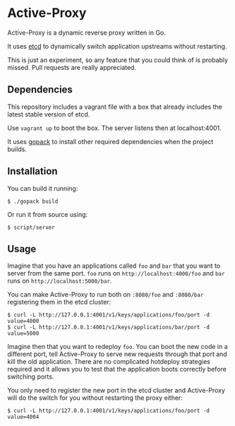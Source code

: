 # Active-Proxy

Active-Proxy is a dynamic reverse proxy written in Go.

It uses [etcd](https://github.com/coreos/etcd) to dynamically switch application upstreams without restarting.

This is just an experiment, so any feature that you could think of is probably missed. Pull requests are really appreciated.

## Dependencies

This repository includes a vagrant file with a box that already includes the latest stable version of etcd.

Use `vagrant up` to boot the box. The server listens then at localhost:4001.

It uses [gopack](https://github.com/d2fn/gopack) to install other required dependencies when the project builds.

## Installation

You can build it running:

```
$ ./gopack build
```

Or run it from source using:

```
$ script/server
```

## Usage

Imagine that you have an applications called `foo` and `bar` that you want to server from the same port.
`foo` runs on `http://localhost:4000/foo` and `bar` runs on `http://localhost:5000/bar`.

You can make Active-Proxy to run both on `:8080/foo` and `:8080/bar` registering them in the etcd cluster:

```
$ curl -L http://127.0.0.1:4001/v1/keys/applications/foo/port -d value=4000
$ curl -L http://127.0.0.1:4001/v1/keys/applications/bar/port -d value=5000
```

Imagine then that you want to redeploy `foo`. You can boot the new code in a different port, tell Active-Proxy to serve new requests through that port and kill the old application.
There are no complicated hotdeploy strategies required and it allows you to test that the application boots correctly before switching ports.

You only need to register the new port in the etcd cluster and Active-Proxy will do the switch for you without restarting the proxy either:

```
$ curl -L http://127.0.0.1:4001/v1/keys/applications/foo/port -d value=4004
```
